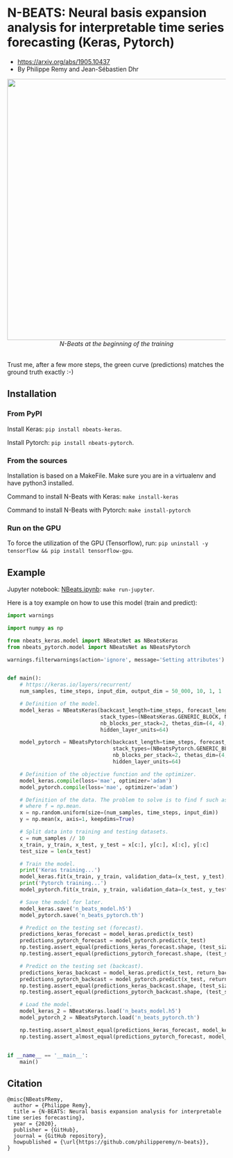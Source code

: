 # N-BEATS: Neural basis expansion analysis for interpretable time series forecasting (Keras, Pytorch)
- https://arxiv.org/abs/1905.10437
- By Philippe Remy and Jean-Sébastien Dhr

<p align="center">
  <img src="nbeats.png" width="600"><br/>
  <i>N-Beats at the beginning of the training</i><br><br>
</p>

Trust me, after a few more steps, the green curve (predictions) matches the ground truth exactly :-)

## Installation

### From PyPI

Install Keras: `pip install nbeats-keras`.

Install Pytorch: `pip install nbeats-pytorch`.

### From the sources

Installation is based on a MakeFile. Make sure you are in a virtualenv and have python3 installed.

Command to install N-Beats with Keras: `make install-keras`

Command to install N-Beats with Pytorch: `make install-pytorch`

### Run on the GPU

To force the utilization of the GPU (Tensorflow), run: `pip uninstall -y tensorflow && pip install tensorflow-gpu`.

## Example

Jupyter notebook: [NBeats.ipynb](examples/NBeats.ipynb): `make run-jupyter`.

Here is a toy example on how to use this model (train and predict):

```python
import warnings

import numpy as np

from nbeats_keras.model import NBeatsNet as NBeatsKeras
from nbeats_pytorch.model import NBeatsNet as NBeatsPytorch

warnings.filterwarnings(action='ignore', message='Setting attributes')


def main():
    # https://keras.io/layers/recurrent/
    num_samples, time_steps, input_dim, output_dim = 50_000, 10, 1, 1

    # Definition of the model.
    model_keras = NBeatsKeras(backcast_length=time_steps, forecast_length=output_dim,
                              stack_types=(NBeatsKeras.GENERIC_BLOCK, NBeatsKeras.GENERIC_BLOCK),
                              nb_blocks_per_stack=2, thetas_dim=(4, 4), share_weights_in_stack=True,
                              hidden_layer_units=64)

    model_pytorch = NBeatsPytorch(backcast_length=time_steps, forecast_length=output_dim,
                                  stack_types=(NBeatsPytorch.GENERIC_BLOCK, NBeatsPytorch.GENERIC_BLOCK),
                                  nb_blocks_per_stack=2, thetas_dim=(4, 4), share_weights_in_stack=True,
                                  hidden_layer_units=64)

    # Definition of the objective function and the optimizer.
    model_keras.compile(loss='mae', optimizer='adam')
    model_pytorch.compile(loss='mae', optimizer='adam')

    # Definition of the data. The problem to solve is to find f such as | f(x) - y | -> 0.
    # where f = np.mean.
    x = np.random.uniform(size=(num_samples, time_steps, input_dim))
    y = np.mean(x, axis=1, keepdims=True)

    # Split data into training and testing datasets.
    c = num_samples // 10
    x_train, y_train, x_test, y_test = x[c:], y[c:], x[:c], y[:c]
    test_size = len(x_test)

    # Train the model.
    print('Keras training...')
    model_keras.fit(x_train, y_train, validation_data=(x_test, y_test), epochs=20, batch_size=128)
    print('Pytorch training...')
    model_pytorch.fit(x_train, y_train, validation_data=(x_test, y_test), epochs=20, batch_size=128)

    # Save the model for later.
    model_keras.save('n_beats_model.h5')
    model_pytorch.save('n_beats_pytorch.th')

    # Predict on the testing set (forecast).
    predictions_keras_forecast = model_keras.predict(x_test)
    predictions_pytorch_forecast = model_pytorch.predict(x_test)
    np.testing.assert_equal(predictions_keras_forecast.shape, (test_size, model_keras.forecast_length, output_dim))
    np.testing.assert_equal(predictions_pytorch_forecast.shape, (test_size, model_pytorch.forecast_length, output_dim))

    # Predict on the testing set (backcast).
    predictions_keras_backcast = model_keras.predict(x_test, return_backcast=True)
    predictions_pytorch_backcast = model_pytorch.predict(x_test, return_backcast=True)
    np.testing.assert_equal(predictions_keras_backcast.shape, (test_size, model_keras.backcast_length, output_dim))
    np.testing.assert_equal(predictions_pytorch_backcast.shape, (test_size, model_pytorch.backcast_length, output_dim))

    # Load the model.
    model_keras_2 = NBeatsKeras.load('n_beats_model.h5')
    model_pytorch_2 = NBeatsPytorch.load('n_beats_pytorch.th')

    np.testing.assert_almost_equal(predictions_keras_forecast, model_keras_2.predict(x_test))
    np.testing.assert_almost_equal(predictions_pytorch_forecast, model_pytorch_2.predict(x_test))


if __name__ == '__main__':
    main()
```

## Citation

```
@misc{NBeatsPRemy,
  author = {Philippe Remy},
  title = {N-BEATS: Neural basis expansion analysis for interpretable time series forecasting},
  year = {2020},
  publisher = {GitHub},
  journal = {GitHub repository},
  howpublished = {\url{https://github.com/philipperemy/n-beats}},
}
```
